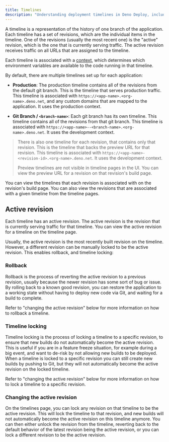 ```yaml
---
title: Timelines
description: "Understanding deployment timelines in Deno Deploy, including production and development contexts, active revisions, rollbacks, and timeline locking."
---
```


A timeline is a representation of the history of one branch of the application.
Each timeline has a set of revisions, which are the individual items in the
timeline. One of the revisions (usually the most recent one) is the "active"
revision, which is the one that is currently serving traffic. The active
revision receives traffic on all URLs that are assigned to the timeline.

Each timeline is associated with a [context](/deploy/reference/env_vars_and_contexts/), which
determines which environment variables are available to the code running in that
timeline.

By default, there are multiple timelines set up for each application:

- **Production**: The production timeline contains all of the revisions from the
  default git branch. This is the timeline that serves production traffic. This
  timeline is associated with `https://<app-name>.<org-name>.deno.net`, and any
  custom domains that are mapped to the application. It uses the production
  context.

- **Git Branch / `<branch-name>`**: Each git branch has its own timeline. This
  timeline contains all of the revisions from that git branch. This timeline is
  associated with `https://<app-name>--<branch-name>.<org-name>.deno.net`. It
  uses the development context.

> There is also one timeline for each revision, that contains only that
> revision. This is the timeline that backs the preview URL for that revision.
> This timeline is associated with
> `https://<app-name>-<revision-id>.<org-name>.deno.net`. It uses the
> development context.
>
> Preview timelines are not visible in timeline pages in the UI. You can view
> the preview URL for a revision on that revision's build page.

You can view the timelines that each revision is associated with on the
revision's build page. You can also view the revisions that are associated with
a given timeline from the timeline pages.

## Active revision

Each timeline has an active revision. The active revision is the revision that
is currently serving traffic for that timeline. You can view the active revision
for a timeline on the timeline page.

Usually, the active revision is the most recently built revision on the
timeline. However, a different revision can be manually locked to be the active
revision. This enables rollback, and timeline locking:

### Rollback

Rollback is the process of reverting the active revision to a previous revision,
usually because the newer revision has some sort of bug or issue. By rolling
back to a known good revision, you can restore the application to a working
state without having to deploy new code via Git, and waiting for a build to
complete.

Refer to "changing the active revision" below for more information on how to
rollback a timeline.

### Timeline locking

Timeline locking is the process of locking a timeline to a specific revision, to
ensure that new builds do not automatically become the active revision. This is
useful if you are in a feature freeze situation, for example during a big event,
and want to de-risk by not allowing new builds to be deployed. When a timeline
is locked to a specific revision you can still create new builds by pushing to
Git, but they will not automatically become the active revision on the locked
timeline.

Refer to "changing the active revision" below for more information on how to
lock a timeline to a specific revision.

### Changing the active revision

On the timelines page, you can lock any revision on that timeline to be the
active revision. This will lock the timeline to that revision, and new builds
will not automatically become the active revision on this timeline anymore. You
can then either unlock the revision from the timeline, reverting back to the
default behavior of the latest revision being the active revision, or you can
lock a different revision to be the active revision.
